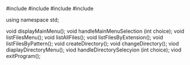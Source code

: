 #include <iostream>
#include <filesystem>
#include <vector>
#include <regex>

using namespace std; 

void displayMainMenu();
void handleMainMenuSelection (int choice);
void listFilesMenu();
void listAllFiles();
void listFilesByExtension();
void listFilesByPattern();
void createDirectory();
void changeDirectory();
viod diaplayDirectoryMenu();
viod handleDirectorySelecyion (int choice);
viod exitProgram();

